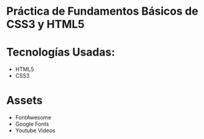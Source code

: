 # Práctica de Fundamentos Básicos de CSS3 y HTML5

# Tecnologías Usadas:
* HTML5
* CSS3

# Assets
* FontAwesome
* Google Fonts
* Youtube Videos

